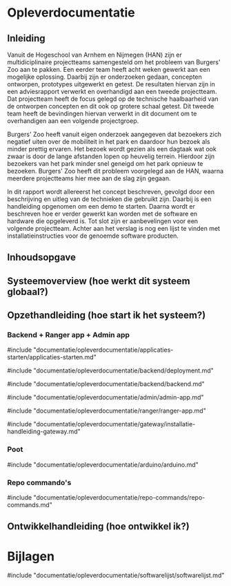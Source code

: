# Opleverdocumentatie

## Inleiding
Vanuit de Hogeschool van Arnhem en Nijmegen (HAN) zijn er multidiciplinaire projectteams samengesteld om het probleem van Burgers' Zoo aan te pakken. Een eerder team heeft acht weken gewerkt aan een mogelijke oplossing. Daarbij zijn er onderzoeken gedaan, concepten ontworpen, prototypes uitgewerkt en getest. De resultaten hiervan zijn in een adviesrapport verwerkt en overhandigd aan een tweede projectteam. Dat projectteam heeft de focus gelegd op de technische haalbaarheid van de ontworpen concepten en dit ook op grotere schaal getest. Dit tweede team heeft de bevindingen hiervan verwerkt in dit document om te overhandigen aan een volgende projectgroep.

Burgers' Zoo heeft vanuit eigen onderzoek aangegeven dat bezoekers zich negatief uiten over de mobiliteit in het park en daardoor hun bezoek als minder prettig ervaren. Het bezoek wordt gezien als een dagtaak wat ook zwaar is door de lange afstanden lopen op heuvelig terrein. Hierdoor zijn bezoekers van het park minder snel geneigd om het park opnieuw te bezoeken. Burgers' Zoo heeft dit probleem voorgelegd aan de HAN, waarna meerdere projectteams hier mee aan de slag zijn gegaan.

In dit rapport wordt allereerst het concept beschreven, gevolgd door een beschrijving en uitleg van de technieken die gebruikt zijn. Daarbij is een handleiding opgenomen om een demo te starten. Daarna wordt er beschreven hoe er verder gewerkt kan worden met de software en hardware die opgeleverd is. Tot slot zijn er aanbevelingen voor een volgende projectteam. Achter aan het verslag is nog een lijst te vinden met installatieinstructies voor de genoemde software producten.

## Inhoudsopgave
<!-- toc -->

## Systeemoverview (hoe werkt dit systeem globaal?)

## Opzethandleiding (hoe start ik het systeem?)

### Backend + Ranger app + Admin app

#include "documentatie/opleverdocumentatie/applicaties-starten/applicaties-starten.md"

#include "documentatie/opleverdocumentatie/backend/deployment.md"

#include "documentatie/opleverdocumentatie/backend/backend.md"

#include "documentatie/opleverdocumentatie/admin/admin-app.md"

#include "documentatie/opleverdocumentatie/ranger/ranger-app.md"

#include "documentatie/opleverdocumentatie/gateway/installatie-handleiding-gateway.md"

### Poot
#include "documentatie/opleverdocumentatie/arduino/arduino.md"

### Repo commando's
#include "documentatie/opleverdocumentatie/repo-commands/repo-commands.md"

## Ontwikkelhandleiding (hoe ontwikkel ik?)


# Bijlagen

#include "documentatie/opleverdocumentatie/softwarelijst/softwarelijst.md"

